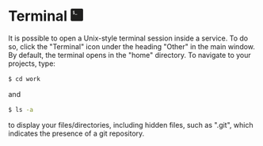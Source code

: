 # Terminal <img src="docs/Images/terminal.png" alt="drawing" width="25"/>
It is possible to open a Unix-style terminal session inside a service.  To do so, click the "Terminal" icon under the heading "Other" in the main window.  By default, the terminal opens in the "home" directory.  To navigate to your projects, type:
```bash
$ cd work
```
and 
```bash
$ ls -a 
```
to display your files/directories, including hidden files, such as ".git", which indicates the presence of a git repository.
